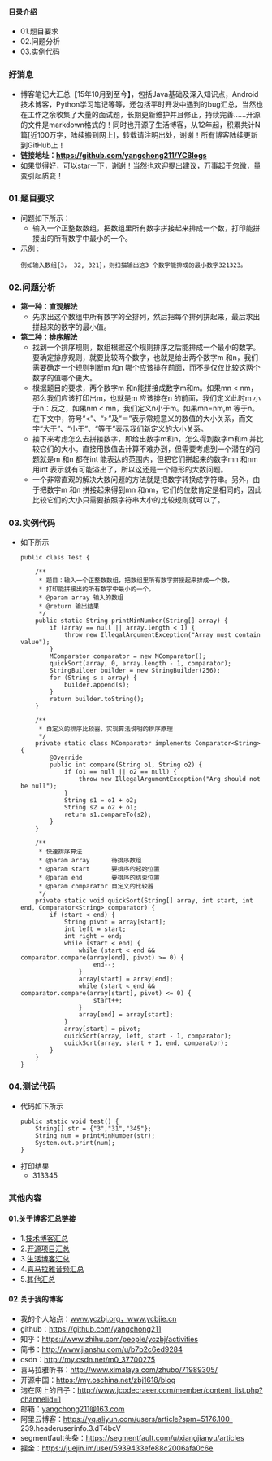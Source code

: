 #### 目录介绍
- 01.题目要求
- 02.问题分析
- 03.实例代码



### 好消息
- 博客笔记大汇总【15年10月到至今】，包括Java基础及深入知识点，Android技术博客，Python学习笔记等等，还包括平时开发中遇到的bug汇总，当然也在工作之余收集了大量的面试题，长期更新维护并且修正，持续完善……开源的文件是markdown格式的！同时也开源了生活博客，从12年起，积累共计N篇[近100万字，陆续搬到网上]，转载请注明出处，谢谢！所有博客陆续更新到GitHub上！
- **链接地址：https://github.com/yangchong211/YCBlogs**
- 如果觉得好，可以star一下，谢谢！当然也欢迎提出建议，万事起于忽微，量变引起质变！






### 01.题目要求
- 问题如下所示：
    - 输入一个正整数数组，把数组里所有数字拼接起来排成一个数，打印能拼接出的所有数字中最小的一个。
- 示例 :
    ```
    例如输入数组{3， 32, 321}，则扫描输出这3 个数字能排成的最小数字321323。
    ```




### 02.问题分析
- **第一种：直观解法**
    - 先求出这个数组中所有数字的全排列，然后把每个排列拼起来，最后求出拼起来的数字的最小值。
- **第二种：排序解法**
    - 找到一个排序规则，数组根据这个规则排序之后能排成一个最小的数字。要确定排序规则，就要比较两个数字，也就是给出两个数字m 和n，我们需要确定一个规则判断m 和n 哪个应该排在前面，而不是仅仅比较这两个数字的值哪个更大。
    - 根据题目的要求，两个数字m 和n能拼接成数字m和m。如果mn < nm，那么我们应该打印出m，也就是m 应该排在n 的前面，我们定义此时m 小于n：反之，如果nm < mn，我们定义n小于m。如果mn=nm,m 等于n。在下文中，符号“<”、“>”及“＝”表示常规意义的数值的大小关系，而文字“大于”、“小于”、“等于”表示我们新定义的大小关系。
    - 接下来考虑怎么去拼接数字，即给出数字m和n，怎么得到数字m和m 并比较它们的大小。直接用数值去计算不难办到，但需要考虑到一个潜在的问题就是m 和n 都在int 能表达的范围内，但把它们拼起来的数字mn 和nm 用int 表示就有可能溢出了，所以这还是一个隐形的大数问题。
    - 一个非常直观的解决大数问题的方法就是把数字转换成字符串。另外，由于把数字m 和n 拼接起来得到mn 和nm，它们的位数肯定是相同的，因此比较它们的大小只需要按照字符串大小的比较规则就可以了。


### 03.实例代码
- 如下所示
    ```
    public class Test {
    
        /**
         * 题目：输入一个正整数数组，把数组里所有数字拼接起来排成一个数，
         * 打印能拼接出的所有数字中最小的一个。
         * @param array 输入的数组
         * @return 输出结果
         */
        public static String printMinNumber(String[] array) {
            if (array == null || array.length < 1) {
                throw new IllegalArgumentException("Array must contain value");
            }
            MComparator comparator = new MComparator();
            quickSort(array, 0, array.length - 1, comparator);
            StringBuilder builder = new StringBuilder(256);
            for (String s : array) {
                builder.append(s);
            }
            return builder.toString();
        }
        
        /**
         * 自定义的排序比较器，实现算法说明的排序原理
         */
        private static class MComparator implements Comparator<String> {
            @Override
            public int compare(String o1, String o2) {
                if (o1 == null || o2 == null) {
                    throw new IllegalArgumentException("Arg should not be null");
                }
                String s1 = o1 + o2;
                String s2 = o2 + o1;
                return s1.compareTo(s2);
            }
        }
    
        /**
         * 快速排序算法
         * @param array      待排序数组
         * @param start      要排序的起始位置
         * @param end        要排序的结束位置
         * @param comparator 自定义的比较器
         */
        private static void quickSort(String[] array, int start, int end, Comparator<String> comparator) {
            if (start < end) {
                String pivot = array[start];
                int left = start;
                int right = end;
                while (start < end) {
                    while (start < end && comparator.compare(array[end], pivot) >= 0) {
                        end--;
                    }
                    array[start] = array[end];
                    while (start < end && comparator.compare(array[start], pivot) <= 0) {
                        start++;
                    }
                    array[end] = array[start];
                }
                array[start] = pivot;
                quickSort(array, left, start - 1, comparator);
                quickSort(array, start + 1, end, comparator);
            }
        }
    }
    ```

### 04.测试代码
- 代码如下所示
    ```
    public static void test() {
    	String[] str = {"3","31","345"};
    	String num = printMinNumber(str);
    	System.out.print(num);
    }
    ```
- 打印结果
    - 313345




### 其他内容
#### 01.关于博客汇总链接
- 1.[技术博客汇总](https://www.jianshu.com/p/614cb839182c)
- 2.[开源项目汇总](https://blog.csdn.net/m0_37700275/article/details/80863574)
- 3.[生活博客汇总](https://blog.csdn.net/m0_37700275/article/details/79832978)
- 4.[喜马拉雅音频汇总](https://www.jianshu.com/p/f665de16d1eb)
- 5.[其他汇总](https://www.jianshu.com/p/53017c3fc75d)



#### 02.关于我的博客
- 我的个人站点：www.yczbj.org，www.ycbjie.cn
- github：https://github.com/yangchong211
- 知乎：https://www.zhihu.com/people/yczbj/activities
- 简书：http://www.jianshu.com/u/b7b2c6ed9284
- csdn：http://my.csdn.net/m0_37700275
- 喜马拉雅听书：http://www.ximalaya.com/zhubo/71989305/
- 开源中国：https://my.oschina.net/zbj1618/blog
- 泡在网上的日子：http://www.jcodecraeer.com/member/content_list.php?channelid=1
- 邮箱：yangchong211@163.com
- 阿里云博客：https://yq.aliyun.com/users/article?spm=5176.100- 239.headeruserinfo.3.dT4bcV
- segmentfault头条：https://segmentfault.com/u/xiangjianyu/articles
- 掘金：https://juejin.im/user/5939433efe88c2006afa0c6e










